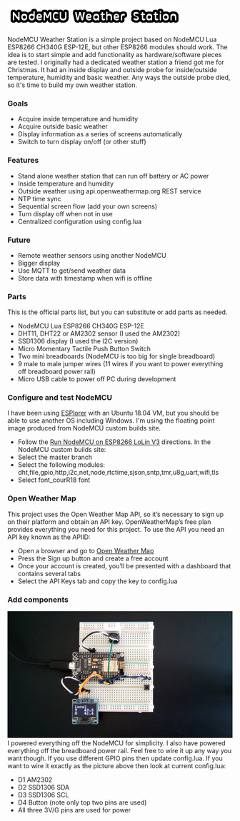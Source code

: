 ![Title](images/title.png)

NodeMCU Weather Station is a simple project based on NodeMCU Lua ESP8266 CH340G
ESP-12E, but other ESP8266 modules should work. The idea is to start simple and add
functionality as hardware/software pieces are tested. I originally had a dedicated
weather station a friend got me for Christmas. It had an inside display and outside
probe for inside/outside temperature, humidity and basic weather. Any ways the outside
probe died, so it's time to build my own weather station.

### Goals
* Acquire inside temperature and humidity
* Acquire outside basic weather
* Display information as a series of screens automatically
* Switch to turn display on/off (or other stuff)

### Features
* Stand alone weather station that can run off battery or AC power
* Inside temperature and humidity
* Outside weather using api.openweathermap.org REST service
* NTP time sync
* Sequential screen flow (add your own screens)
* Turn display off when not in use
* Centralized configuration using config.lua

### Future
* Remote weather sensors using another NodeMCU
* Bigger display
* Use MQTT to get/send weather data
* Store data with timestamp when wifi is offline

### Parts
This is the official parts list, but you can substitute or add parts as needed.
* NodeMCU Lua ESP8266 CH340G ESP-12E
* DHT11, DHT22 or AM2302 sensor (I used the AM2302)
* SSD1306 display (I used the I2C version)
* Micro Momentary Tactile Push Button Switch
* Two mini breadboards (NodeMCU is too big for single breadboard)
* 9 male to male jumper wires (11 wires if you want to power everything off breadboard power rail) 
* Micro USB cable to power off PC during development

### Configure and test NodeMCU
I have been using [ESPlorer](https://esp8266.ru/esplorer) with an Ubuntu 18.04 VM,
but you should be able to use another OS including Windows. I'm using the floating
point image produced from NodeMCU custom builds site.
* Follow the [Run NodeMCU on ESP8266 LoLin V3](https://github.com/sgjava/nodemcu-lolin)
directions. In the NodeMCU custom builds site:
* Select the master branch
* Select the following modules: dht,file,gpio,http,i2c,net,node,rtctime,sjson,sntp,tmr,u8g,uart,wifi,tls
* Select font_courR18 font

### Open Weather Map
This project uses the Open Weather Map API, so it’s necessary to sign up on
their platform and obtain an API key. OpenWeatherMap’s free plan provides
everything you need for this project. To use the API you need an API key
known as the APIID:
* Open a browser and go to [Open Weather Map](https://openweathermap.org)
* Press the Sign up button and create a free account
* Once your account is created, you’ll be presented with a dashboard that contains several tabs
* Select the API Keys tab and copy the key to config.lua

### Add components
![Wired](images/wired.png)
I powered everything off the NodeMCU for simplicity. I also have powered
everything off the breadboard power rail. Feel free to wire it up any way
you want though. If you use different GPIO pins then update config.lua. If
you want to wire it exactly as the picture above then look at current
config.lua:
* D1 AM2302
* D2 SSD1306 SDA
* D3 SSD1306 SCL
* D4 Button (note only top two pins are used)
* All three 3V/G pins are used for power
